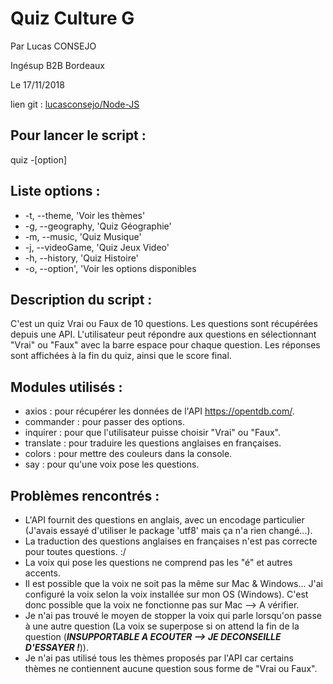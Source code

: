 # Quiz Culture G

Par Lucas CONSEJO

Ingésup B2B Bordeaux

Le 17/11/2018

lien git : [lucasconsejo/Node-JS](https://github.com/lucasconsejo/Node-JS)


## Pour lancer le script : 

quiz -[option]

## Liste options : 
* -t, --theme, 'Voir les thèmes'
* -g, --geography, 'Quiz Géographie'
* -m, --music, 'Quiz Musique'
* -j, --videoGame, 'Quiz Jeux Video'
* -h, --history, 'Quiz Histoire'
* -o, --option', 'Voir les options disponibles

## Description du script :

C'est un quiz Vrai ou Faux de 10 questions. Les questions sont récupérées depuis une API.
L'utilisateur peut répondre aux questions en sélectionnant "Vrai" ou "Faux" avec la barre espace pour chaque question. 
Les réponses sont affichées à la fin du quiz, ainsi que le score final.

## Modules utilisés :
- axios : pour récupérer les données de l'API https://opentdb.com/.
- commander : pour passer des options.
- inquirer : pour que l'utilisateur puisse choisir "Vrai" ou "Faux".
- translate : pour traduire les questions anglaises en françaises.
- colors : pour mettre des couleurs dans la console.
- say : pour qu'une voix pose les questions.

## Problèmes rencontrés :
- L'API fournit des questions en anglais, avec un encodage particulier (J'avais essayé d'utiliser le package 'utf8' mais ça n'a rien changé...).
- La traduction des questions anglaises en françaises n'est pas correcte pour toutes questions. :/
- La voix qui pose les questions ne comprend pas les "é" et autres accents.
- Il est possible que la voix ne soit pas la même sur Mac & Windows... J'ai configuré la voix selon la voix installée sur mon OS (Windows).
C'est donc possible que la voix ne fonctionne pas sur Mac --> A vérifier.
- Je n'ai pas trouvé le moyen de stopper la voix qui parle lorsqu'on passe à une autre question (La voix se superpose si on attend la fin de la question (**_INSUPPORTABLE A ECOUTER --> JE DECONSEILLE D'ESSAYER !_**)).
- Je n'ai pas utilisé tous les thèmes proposés par l'API car certains thèmes ne contiennent aucune question sous forme de "Vrai ou Faux".
